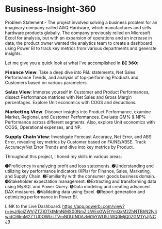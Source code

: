 # Business-Insight-360

Problem Statement:-
The project involved solving a business problem for an imaginary company called AtliQ Hardware, which manufactures and sells hardware products globally. The company previously relied on Microsoft Excel for analysis, but with an expansion of operations and an increase in data, the product owner wanted the analytics team to create a dashboard using Power BI to track key metrics from various departments and generate insights.


Let me give you a quick look at what I've accomplished in 𝗕𝗜 𝟯𝟲𝟬:

𝗙𝗶𝗻𝗮𝗻𝗰𝗲 𝗩𝗶𝗲𝘄: Take a deep dive into P&L statements, Net Sales Performance Trends, and analysis of top-performing Products and Customers based on various parameters.

𝗦𝗮𝗹𝗲𝘀 𝗩𝗶𝗲𝘄: Immerse yourself in Customer and Product Performances, dissect Performance matrices with Net Sales and Gross Margin percentages. Explore Unit economics with COGS and deductions.

𝗠𝗮𝗿𝗸𝗲𝘁𝗶𝗻𝗴 𝗩𝗶𝗲𝘄: Discover insights into Product Performance, examine Market, Regional, and Customer Performances. Evaluate GM% & NP% Performance across different segments. Also, explore Unit economics with COGS, Operational expenses, and NP.

𝗦𝘂𝗽𝗽𝗹𝘆 𝗖𝗵𝗮𝗶𝗻 𝗩𝗶𝗲𝘄: Investigate Forecast Accuracy, Net Error, and ABS Error, revealing key metrics by Customer based on FA/NE/ABSE. Track Accuracy/Net Error Trends and dive into key metrics by Product.



Throughout this project, I honed my skills in various areas:

➊Proficiency in analyzing profit and loss statements.
➋Understanding and utilizing key performance indicators (KPIs) for Finance, Sales, Marketing, and Supply Chain.
➌Familiarity with the consumer goods business domain.
➍Stakeholder expectation management.
➎Extracting and transforming data using MySQL and Power Query.
➏Data modeling and creating advanced DAX measures.
➐Validating data using Excel.
➑Report generation and optimizing performance in Power BI.



LINK to the Live Dashboard: https://app.powerbi.com/view?r=eyJrIjoiZWVjZTZjOTktMmNiMS00NmZiLWExOWEtYmQxM2ZhNTBhN2IyIiwidCI6ImM2ZTU0OWIzLTVmNDUtNDAzMi1hYWU5LWQ0MjQ0ZGM1YjJjNCJ9



